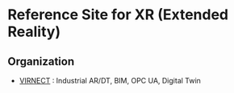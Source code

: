# Reference Site for XR (Extended Reality)  

## Organization

- [VIRNECT](https://www.virnect.com) : Industrial AR/DT, BIM, OPC UA, Digital Twin   
